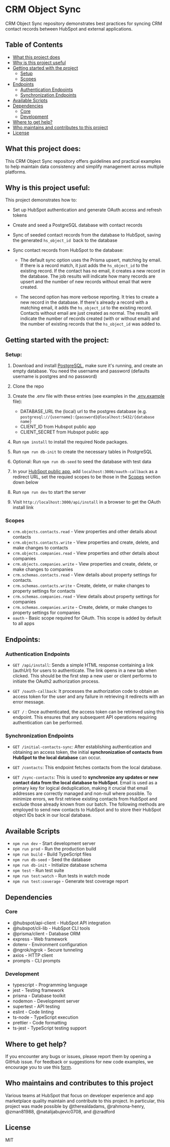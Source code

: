 # CRM Object Sync

CRM Object Sync repository demonstrates best practices for syncing CRM contact records between HubSpot and external applications.

## Table of Contents
- [What this project does](#what-this-project-does)
- [Why is this project useful](#why-is-this-project-useful)
- [Getting started with the project](#getting-started-with-the-project)
  - [Setup](#setup)
  - [Scopes](#scopes)
- [Endpoints](#endpoints)
  - [Authentication Endpoints](#authentication-endpoints)
  - [Synchronization Endpoints](#synchronization-endpoints)
- [Available Scripts](#available-scripts)
- [Dependencies](#dependencies)
  - [Core](#core)
  - [Development](#development)
- [Where to get help?](#where-to-get-help)
- [Who maintains and contributes to this project](#who-maintains-and-contributes-to-this-project)
- [License](#license)


## What this project does:

This CRM Object Sync repository offers guidelines and practical examples to help maintain data consistency and simplify management across multiple platforms.

## Why is this project useful:

This project demonstrates how to:

- Set up HubSpot authentication and generate OAuth access and refresh tokens

- Create and seed a PostgreSQL database with contact records

- Sync of seeded contact records from the database to HubSpot, saving the generated `hs_object_id`  back to the database

- Sync contact records from HubSpot to the database:

  - The default sync option uses the Prisma upsert, matching by email. If there is a record match, it just adds the `hs_object_id` to the existing record. If the contact has no email, it creates a new record in the database. The job results will indicate how many records are upsert and the number of new records without email that were created.

  - The second option has more verbose reporting. It tries to create a new record in the database. If there's already a record with a matching email, it adds the `hs_object_id` to the existing record. Contacts without email are just created as normal. The results will indicate the number of records created (with or without email) and the number of existing records that the `hs_object_id` was added to.
 
 ## Getting started with the project:

### Setup:

1. Download and install [PostgreSQL](https://www.postgresql.org/download/), make sure it's running, and create an empty database. You need the username and password (defaults username is postgres and no password)

2. Clone the repo

3. Create the .env file with these entries (see examples in the [.env.example](./.env.example) file):
     - DATABASE_URL the (local) url to the postgres database (e.g. `postgresql://{username}:{password}@localhost:5432/{database name}`
     - CLIENT_ID from Hubspot public app
     - CLIENT_SECRET from Hubspot public app

4. Run `npm install` to install the required Node packages.

5. Run `npm run db-init` to create the necessary tables in PostgreSQL

6. Optional: Run `npm run db-seed` to seed the database with test data

7. In your [HubSpot public app](https://developers.hubspot.com/docs/api/creating-an-app), add `localhost:3000/oauth-callback` as a redirect URL, set the requied scopes to be those in the [Scopes](#scopes) section down below

8. Run `npm run dev` to start the server

9. Visit `http://localhost:3000/api/install` in a browser to get the OAuth install link

### Scopes

- `crm.objects.contacts.read` - View properties and other details about contacts
- `crm.objects.contacts.write` - View properties and create, delete, and make changes to contacts
- `crm.objects.companies.read` - View properties and other details about companies
- `crm.objects.companies.write` - View properties and create, delete, or make changes to companies
- `crm.schemas.contacts.read` - View details about property settings for contacts.
- `crm.schemas.contacts.write` - Create, delete, or make changes to property settings for contacts
- `crm.schemas.companies.read` - View details about property settings for companies
- `crm.schemas.companies.write` - Create, delete, or make changes to property settings for companies
- `oauth` - Basic scope required for OAuth. This scope is added by default to all apps

## Endpoints:
### Authentication Endpoints

- `GET /api/install`: Sends a simple HTML response containing a link (authUrl) for users to authenticate. The link opens in a new tab when clicked. This should be the first step a new user or client performs to initiate the OAuth2 authorization process.

- `GET /oauth-callback`: It processes the authorization code to obtain an access token for the user and any failure in retrieving it redirects with an error message.

- `GET /` : Once authenticated, the access token can be retrieved using this endpoint. This ensures that any subsequent API operations requiring authentication can be performed.

### Synchronization Endpoints

- `GET /initial-contacts-sync`: After establishing authentication and obtaining an access token, the initial **synchronization of contacts from HubSpot to the local database** can occur.

- `GET /contacts`: This endpoint fetches contacts from the local database.

- `GET /sync-contacts`: This is used to **synchronize any updates or new contact data from the local database to HubSpot**. Email is used as a primary key for logical deduplication, making it crucial that email addresses are correctly managed and non-null where possible. To minimize errors, we first retrieve existing contacts from HubSpot and exclude those already known from our batch. The following methods are employed to send new contacts to HubSpot and to store their HubSpot object IDs back in our local database.

## Available Scripts

- `npm run dev` - Start development server
- `npm run prod` - Run the production build
- `npm run build` - Build TypeScript files
- `npm run db-seed` - Seed the database
- `npm run db-init` - Initialize database schema
- `npm test` - Run test suite
- `npm run test:watch` - Run tests in watch mode
- `npm run test:coverage` - Generate test coverage report

## Dependencies

### Core
- @hubspot/api-client - HubSpot API integration
- @hubspot/cli-lib - HubSpot CLI tools
- @prisma/client - Database ORM
- express - Web framework
- dotenv - Environment configuration
- @ngrok/ngrok - Secure tunneling
- axios - HTTP client
- prompts - CLI prompts

### Development
- typescript - Programming language
- jest - Testing framework
- prisma - Database toolkit
- nodemon - Development server
- supertest - API testing
- eslint - Code linting
- ts-node - TypeScript execution
- prettier - Code formatting
- ts-jest - TypeScript testing support


## Where to get help?

If you encounter any bugs or issues, please report them by opening a GitHub issue. For feedback or suggestions for new code examples, we encourage you to use this [form](https://survey.hsforms.com/1RT0f09LSTHuflzNtMbr2jA96it).

## Who maintains and contributes to this project

Various teams at HubSpot that focus on developer experience and app marketplace quality maintain and contribute to this project. In particular, this project was made possible by @therealdadams, @rahmona-henry, @zman81988, @natalijabujevic0708, and @zradford

## License

MIT
